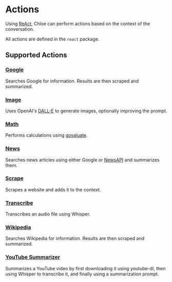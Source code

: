 # Actions

Using [ReAct](https://react-lm.github.io), Chloe can perform actions based on the context of the
conversation.

All actions are defined in the `react` package.

## Supported Actions

### [Google](https://github.com/kamushadenes/chloe/blob/main/react/actions/google/README.md)

Searches Google for information. Results are then scraped and summarized.

### [Image](https://github.com/kamushadenes/chloe/blob/main/react/actions/image/README.md)

Uses OpenAI's [DALL-E](https://openai.com/product/dall-e-2) to generate images, optionally improving
the prompt.

### [Math](https://github.com/kamushadenes/chloe/blob/main/react/actions/math/README.md)

Performs calculations using [govaluate](https://github.com/Knetic/govaluate).

### [News](https://github.com/kamushadenes/chloe/blob/main/react/actions/news/README.md)

Searches news articles using either Google or [NewsAPI](https://newsapi.org) and summarizes them.

### [Scrape](https://github.com/kamushadenes/chloe/blob/main/react/actions/scrape/README.md)

Scrapes a website and adds it to the context.

### [Transcribe](https://github.com/kamushadenes/chloe/blob/main/react/actions/transcribe/README.md)

Transcribes an audio file using Whisper.

### [Wikipedia](https://github.com/kamushadenes/chloe/blob/main/react/actions/wikipedia/README.md)

Searches Wikipedia for information. Results are then scraped and summarized.

### [YouTube Summarizer](https://github.com/kamushadenes/chloe/blob/main/react/actions/youtube_summarizer/README.md)

Summarizes a YouTube video by first downloading it using youtube-dl, then using Whisper to
transcribe it, and finally using a summarization prompt.

